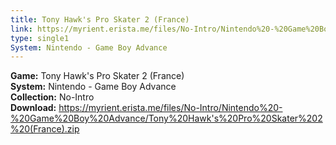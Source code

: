 ```yaml
---
title: Tony Hawk's Pro Skater 2 (France)
link: https://myrient.erista.me/files/No-Intro/Nintendo%20-%20Game%20Boy%20Advance/Tony%20Hawk's%20Pro%20Skater%202%20(France).zip
type: single1
System: Nintendo - Game Boy Advance
---
```

<b>Game:</b> Tony Hawk's Pro Skater 2 (France)<br>
<b>System:</b> Nintendo - Game Boy Advance<br>
<b>Collection:</b> No-Intro<br>
<b>Download:</b> https://myrient.erista.me/files/No-Intro/Nintendo%20-%20Game%20Boy%20Advance/Tony%20Hawk's%20Pro%20Skater%202%20(France).zip